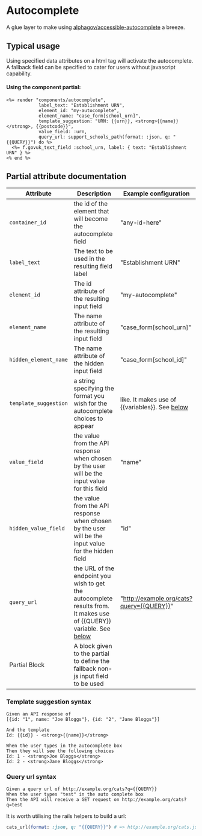 # Autocomplete

A glue layer to make using [alphagov/accessible-autocomplete](https://github.com/alphagov/accessible-autocomplete/) a breeze.

## Typical usage

Using specified data attributes on a html tag will activate the autocomplete. A fallback field can be specified to cater for users without javascript capability.

#### Using the component partial:

```erb
<%= render "components/autocomplete",
            label_text: "Establishment URN",
            element_id: "my-autocomplete",
            element_name: "case_form[school_urn]",
            template_suggestion: "URN: {{urn}}, <strong>{{name}}</strong>, {{postcode}}",
            value_field: :urn,
            query_url: support_schools_path(format: :json, q: "{{QUERY}}") do %>
  <%= f.govuk_text_field :school_urn, label: { text: "Establishment URN" } %>
<% end %>
```

## Partial attribute documentation

|Attribute|Description|Example configuration|
|--|--|--|
| `container_id` | the id of the element that will become the autocomplete field | "any-id-here" |
| `label_text` | The text to be used in the resulting field label | "Establishment URN" |
| `element_id` | The id attribute of the resulting input field | "my-autocomplete" |
| `element_name` | The name attribute of the resulting input field | "case_form[school_urn]" |
| `hidden_element_name` | The name attribute of the hidden input field | "case_form[school_id]" |
| `template_suggestion` | a string specifying the format you wish for the autocomplete choices to appear |  like. It makes use of {{variables}}. See [below](#template-suggestion-syntax) | "The URN is {{urn}}" |
| `value_field` | the value from the API response when chosen by the user will be the input value for this field |  "name" |
| `hidden_value_field` | the value from the API response when chosen by the user will be the input value for the hidden field | "id" |
| `query_url` | the URL of the endpoint you wish to get the autocomplete results from. It makes use of {{QUERY}} variable. See [below](#query-url-syntax) | "http://example.org/cats?query={{QUERY}}" |
| Partial Block | A block given to the partial to define the fallback non-js input field to be used | |


### Template suggestion syntax

```
Given an API response of
[{id: "1", name: "Joe Bloggs"}, {id: "2", "Jane Bloggs"}]

And the template
Id: {{id}} - <strong>{{name}}</strong>

When the user types in the autocomplete box
Then they will see the following choices
Id: 1 - <strong>Joe Bloggs</strong>
Id: 2 - <strong>Jane Bloggs</strong>
```

### Query url syntax

```
Given a query url of http://example.org/cats?q={{QUERY}}
When the user types "test" in the auto complete box
Then the API will receive a GET request on http://example.org/cats?q=test
```

It is worth utilising the rails helpers to build a url:

```ruby
cats_url(format: :json, q: "{{QUERY}}") # => http://example.org/cats.json?q={{QUERY}}
```
